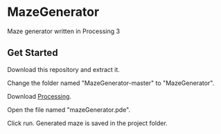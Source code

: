<h1>MazeGenerator</h1>
<p>Maze generator written in Processing 3</p>
<h2>Get Started</h2>
<p>Download this repository and extract it.<p>
<p>Change the folder named "MazeGenerator-master" to "MazeGenerator".<p>
<p>Download <a href="https://processing.org/download/">Processing</a>.</p>
<p>Open the file named "mazeGenerator.pde".<p>
<p>Click run. Generated maze is saved in the project folder.<p>
